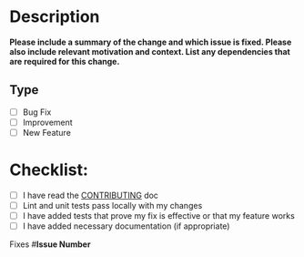 # Description

**Please include a summary of the change and which issue is fixed. Please also include relevant motivation and context. List any dependencies that are required for this change.**

## Type

- [ ] Bug Fix
- [ ] Improvement
- [ ] New Feature

# Checklist:

- [ ] I have read the [CONTRIBUTING](https://gitlab.com/hmajid2301/stegappasaurus/blob/production/CONTRIBUTING.md) doc
- [ ] Lint and unit tests pass locally with my changes
- [ ] I have added tests that prove my fix is effective or that my feature works
- [ ] I have added necessary documentation (if appropriate)

Fixes #**Issue Number**
